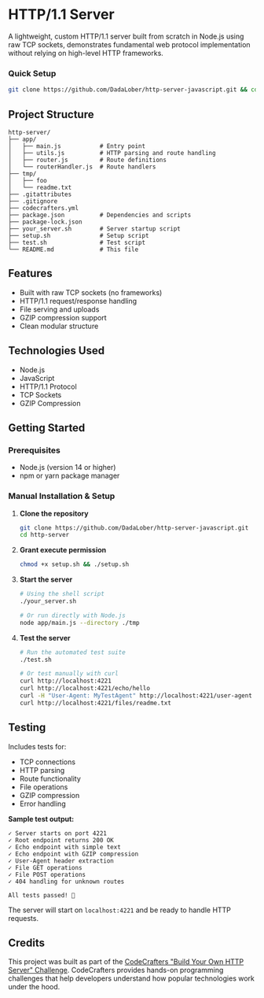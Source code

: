 # HTTP/1.1 Server

A lightweight, custom HTTP/1.1 server built from scratch in Node.js using raw TCP sockets, demonstrates fundamental web protocol implementation without relying on high-level HTTP frameworks.

### Quick Setup

```bash
git clone https://github.com/DadaLober/http-server-javascript.git && cd http-server && chmod +x setup.sh && ./setup.sh
```

## Project Structure

```
http-server/
├── app/
│   ├── main.js           # Entry point
│   ├── utils.js          # HTTP parsing and route handling
│   ├── router.js         # Route definitions
│   └── routerHandler.js  # Route handlers
├── tmp/
│   ├── foo
│   └── readme.txt
├── .gitattributes
├── .gitignore
├── codecrafters.yml
├── package.json          # Dependencies and scripts
├── package-lock.json
├── your_server.sh        # Server startup script
├── setup.sh              # Setup script
├── test.sh               # Test script
└── README.md             # This file
```

## Features

- Built with raw TCP sockets (no frameworks)
- HTTP/1.1 request/response handling
- File serving and uploads
- GZIP compression support
- Clean modular structure

## Technologies Used

-   Node.js
-   JavaScript
-   HTTP/1.1 Protocol
-   TCP Sockets
-   GZIP Compression

## Getting Started

### Prerequisites

-   Node.js (version 14 or higher)
-   npm or yarn package manager

### Manual Installation & Setup

1. **Clone the repository**

    ```bash
    git clone https://github.com/DadaLober/http-server-javascript.git
    cd http-server
    ```

2. **Grant execute permission**

    ```bash
    chmod +x setup.sh && ./setup.sh
    ```

3. **Start the server**

    ```bash
    # Using the shell script
    ./your_server.sh

    # Or run directly with Node.js
    node app/main.js --directory ./tmp
    ```

4. **Test the server**

    ```bash
    # Run the automated test suite
    ./test.sh

    # Or test manually with curl
    curl http://localhost:4221
    curl http://localhost:4221/echo/hello
    curl -H "User-Agent: MyTestAgent" http://localhost:4221/user-agent
    curl http://localhost:4221/files/readme.txt
    ```

## Testing

Includes tests for:
- TCP connections
- HTTP parsing
- Route functionality
- File operations
- GZIP compression
- Error handling

**Sample test output:**

```
✓ Server starts on port 4221
✓ Root endpoint returns 200 OK
✓ Echo endpoint with simple text
✓ Echo endpoint with GZIP compression
✓ User-Agent header extraction
✓ File GET operations
✓ File POST operations
✓ 404 handling for unknown routes

All tests passed! 🎉
```

The server will start on `localhost:4221` and be ready to handle HTTP requests.

## Credits

This project was built as part of the [CodeCrafters "Build Your Own HTTP Server" Challenge](https://app.codecrafters.io/courses/http-server/overview). CodeCrafters provides hands-on programming challenges that help developers understand how popular technologies work under the hood.
